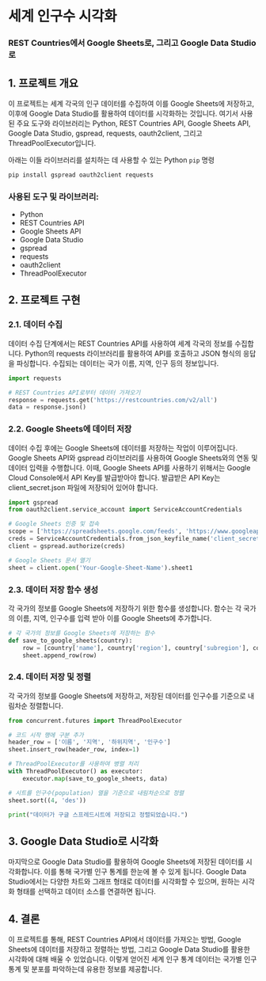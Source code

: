 # 세계 인구수 시각화
### REST Countries에서 Google Sheets로, 그리고 Google Data Studio로

## 1. 프로젝트 개요

이 프로젝트는 세계 각국의 인구 데이터를 수집하여 이를 Google Sheets에 저장하고, 이후에 Google Data Studio를 활용하여 데이터를 시각화하는 것입니다. 여기서 사용된 주요 도구와 라이브러리는 Python, REST Countries API, Google Sheets API, Google Data Studio, gspread, requests, oauth2client, 그리고 ThreadPoolExecutor입니다. 

아래는 이들 라이브러리를 설치하는 데 사용할 수 있는 Python `pip` 명령

```bash
pip install gspread oauth2client requests
```

### 사용된 도구 및 라이브러리:

- Python
- REST Countries API
- Google Sheets API
- Google Data Studio
- gspread
- requests
- oauth2client
- ThreadPoolExecutor



## 2. 프로젝트 구현
### 2.1. 데이터 수집
데이터 수집 단계에서는 REST Countries API를 사용하여 세계 각국의 정보를 수집합니다. Python의 requests 라이브러리를 활용하여 API를 호출하고 JSON 형식의 응답을 파싱합니다. 수집되는 데이터는 국가 이름, 지역, 인구 등의 정보입니다.

```python
import requests

# REST Countries API로부터 데이터 가져오기
response = requests.get('https://restcountries.com/v2/all')
data = response.json()
```

### 2.2. Google Sheets에 데이터 저장
데이터 수집 후에는 Google Sheets에 데이터를 저장하는 작업이 이루어집니다. Google Sheets API와 gspread 라이브러리를 사용하여 Google Sheets와의 연동 및 데이터 입력을 수행합니다. 이때, Google Sheets API를 사용하기 위해서는 Google Cloud Console에서 API Key를 발급받아야 합니다. 발급받은 API Key는 client_secret.json 파일에 저장되어 있어야 합니다.

```python
import gspread
from oauth2client.service_account import ServiceAccountCredentials

# Google Sheets 인증 및 접속
scope = ['https://spreadsheets.google.com/feeds', 'https://www.googleapis.com/auth/drive']
creds = ServiceAccountCredentials.from_json_keyfile_name('client_secret.json', scope)
client = gspread.authorize(creds)

# Google Sheets 문서 열기
sheet = client.open('Your-Google-Sheet-Name').sheet1
```

### 2.3. 데이터 저장 함수 생성
각 국가의 정보를 Google Sheets에 저장하기 위한 함수를 생성합니다. 함수는 각 국가의 이름, 지역, 인구수를 입력 받아 이를 Google Sheets에 추가합니다.

```python
# 각 국가의 정보를 Google Sheets에 저장하는 함수
def save_to_google_sheets(country):
    row = [country['name'], country['region'], country['subregion'], country['population']]
    sheet.append_row(row)
```
### 2.4. 데이터 저장 및 정렬
각 국가의 정보를 Google Sheets에 저장하고, 저장된 데이터를 인구수를 기준으로 내림차순 정렬합니다.

```python
from concurrent.futures import ThreadPoolExecutor

# 코드 시작 행에 구분 추가
header_row = ['이름', '지역', '하위지역', '인구수']
sheet.insert_row(header_row, index=1)

# ThreadPoolExecutor를 사용하여 병렬 처리
with ThreadPoolExecutor() as executor:
    executor.map(save_to_google_sheets, data)

# 시트를 인구수(population) 열을 기준으로 내림차순으로 정렬
sheet.sort((4, 'des'))

print("데이터가 구글 스프레드시트에 저장되고 정렬되었습니다.")
```
## 3. Google Data Studio로 시각화
마지막으로 Google Data Studio를 활용하여 Google Sheets에 저장된 데이터를 시각화합니다. 이를 통해 국가별 인구 통계를 한눈에 볼 수 있게 됩니다. Google Data Studio에서는 다양한 차트와 그래프 형태로 데이터를 시각화할 수 있으며, 원하는 시각화 형태를 선택하고 데이터 소스를 연결하면 됩니다.

## 4. 결론
이 프로젝트를 통해, REST Countries API에서 데이터를 가져오는 방법, Google Sheets에 데이터를 저장하고 정렬하는 방법, 그리고 Google Data Studio를 활용한 시각화에 대해 배울 수 있었습니다. 이렇게 얻어진 세계 인구 통계 데이터는 국가별 인구 통계 및 분포를 파악하는데 유용한 정보를 제공합니다.





















